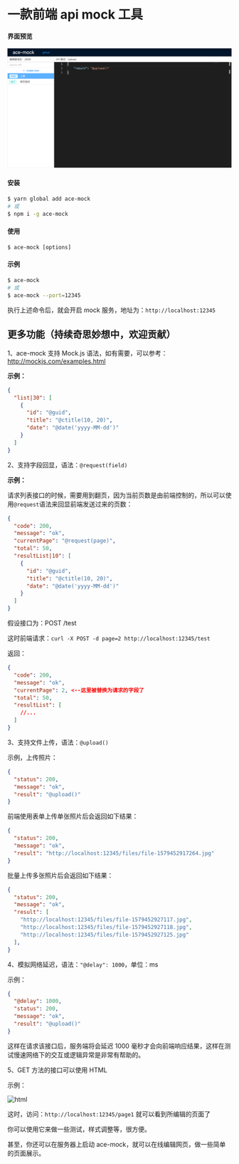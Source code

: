 # 一款前端 api mock 工具

#### 界面预览

![api](./ace-mock-preview.png)

#### 安装
```sh
$ yarn global add ace-mock
# 或
$ npm i -g ace-mock
```

#### 使用

```
$ ace-mock [options]
```

#### 示例

```sh
$ ace-mock
# 或
$ ace-mock --port=12345
```

执行上述命令后，就会开启 mock 服务，地址为：`http://localhost:12345`

## 更多功能（持续奇思妙想中，欢迎贡献）

1、ace-mock 支持 Mock.js 语法，如有需要，可以参考：http://mockjs.com/examples.html

**示例：**

```json
{
  "list|30": [
    {
      "id": "@guid",
      "title": "@ctitle(10, 20)",
      "date": "@date('yyyy-MM-dd')"
    }
  ]
}
```

2、支持字段回显，语法：`@request(field)`

**示例：**

请求列表接口的时候，需要用到翻页，因为当前页数是由前端控制的，所以可以使用`@request`语法来回显前端发送过来的页数：

```json
{
  "code": 200,
  "message": "ok",
  "currentPage": "@request(page)",
  "total": 50,
  "resultList|10": [
    {
      "id": "@guid",
      "title": "@ctitle(10, 20)",
      "date": "@date('yyyy-MM-dd')"
    }
  ]
}
```

假设接口为：POST /test

这时前端请求：`curl -X POST -d page=2 http://localhost:12345/test`

返回：

```json
{
  "code": 200,
  "message": "ok",
  "currentPage": 2, <--这里被替换为请求的字段了
  "total": 50,
  "resultList": [
    //...
  ]
}
```

3、支持文件上传，语法：`@upload()`

示例，上传照片：

```json
{
  "status": 200,
  "message": "ok",
  "result": "@upload()"
}
```

前端使用表单上传单张照片后会返回如下结果：

```json
{
  "status": 200,
  "message": "ok",
  "result": "http://localhost:12345/files/file-1579452917264.jpg"
}
```

批量上传多张照片后会返回如下结果：

```json
{
  "status": 200,
  "message": "ok",
  "result": [
    "http://localhost:12345/files/file-1579452927117.jpg",
    "http://localhost:12345/files/file-1579452927118.jpg",
    "http://localhost:12345/files/file-1579452927125.jpg"
  ],
}
```

4、模拟网络延迟，语法：`"@delay": 1000`，单位：ms

示例：

```json
{
  "@delay": 1000, 
  "status": 200,
  "message": "ok",
  "result": "@upload()"
}
```

这样在请求该接口后，服务端将会延迟 1000 毫秒才会向前端响应结果，这样在测试慢速网络下的交互或逻辑异常是非常有帮助的。

5、GET 方法的接口可以使用 HTML

示例：

![html](./html_preview.png)

这时，访问：`http://localhost:12345/page1` 就可以看到所编辑的页面了

你可以使用它来做一些测试，样式调整等，很方便。

甚至，你还可以在服务器上启动 ace-mock，就可以在线编辑网页，做一些简单的页面展示。
